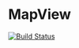 # MapView

[![Build Status](https://travis-ci.org/grasingerm/MapView.jl.svg?branch=master)](https://travis-ci.org/grasingerm/MapView.jl)
